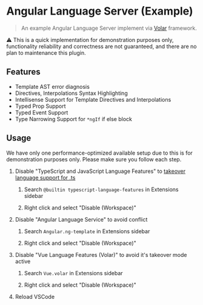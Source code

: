 # Angular Language Server (Example)

> An example Angular Language Server implement via [Volar](https://github.com/johnsoncodehk/volar) framework.

⚠️ This is a quick implementation for demonstration purposes only, functionality reliability and correctness are not guaranteed, and there are no plan to maintenance this plugin.

## Features

- Template AST error diagnosis
- Directives, Interpolations Syntax Highlighting
- Intellisense Support for Template Directives and Interpolations
- Typed Prop Support
- Typed Event Support
- Type Narrowing Support for `*ngIf` if else block

## Usage

We have only one performance-optimized available setup due to this is for demonstration purposes only. Please make sure you follow each step.

1. Disable "TypeScript and JavaScript Language Features" to [takeover language support for .ts](https://vuejs.org/guide/typescript/overview.html#volar-takeover-mode)

   1. Search `@builtin typescript-language-features` in Extensions sidebar

   2. Right click and select "Disable (Workspace)"

2. Disable "Angular Language Service" to avoid conflict

   1. Search `Angular.ng-template` in Extensions sidebar

   2. Right click and select "Disable (Workspace)"

3. Disable "Vue Language Features (Volar)" to avoid it's takeover mode active

   1. Search `Vue.volar` in Extensions sidebar

   2. Right click and select "Disable (Workspace)"

4. Reload VSCode
